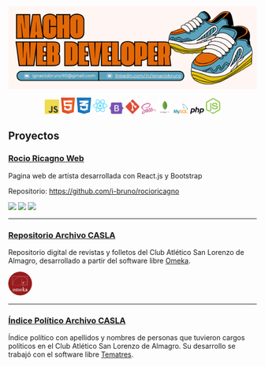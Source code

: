 
<p align="center">
  <img src="https://github.com/i-bruno/i-bruno/blob/main/nachoHeader.png" alt="Image header info"/>
</p>


<p align="center">
  <img src="https://github.com/i-bruno/i-bruno/blob/main/javascript.svg" alt="logo javascript" style="width: 3vw"/> <img src="https://github.com/i-bruno/i-bruno/blob/main/html.svg" alt="logo html" style="width: 3vw"/>
<img src="https://github.com/i-bruno/i-bruno/blob/main/css.svg" alt="logo css" style="width: 3vw"/> <img src="https://github.com/i-bruno/i-bruno/blob/main/react.svg" alt="react-logo" style="width: 3vw"/> <img src="https://github.com/i-bruno/i-bruno/blob/main/bootstrap.svg" alt="logo bootstrap" style="width: 3vw"/> <img src="https://github.com/i-bruno/i-bruno/blob/main/git.svg" alt="logo git" style="width: 3vw"/> <img src="https://github.com/i-bruno/i-bruno/blob/main/sass.svg" alt="logo sass" style="width: 3vw"/> <img src="https://github.com/i-bruno/i-bruno/blob/main/mongo.svg" alt="logo mongodb" style="width: 3vw"/> <img src="https://github.com/i-bruno/i-bruno/blob/main/mysql-logo.svg" alt="mysql-logo" style="width: 3vw"/> <img src="https://github.com/i-bruno/i-bruno/blob/main/php.svg" alt="php-logo" style="width: 3vw"/> <img src="https://github.com/i-bruno/i-bruno/blob/main/nodejs.svg" alt="nodejs-logo" style="width: 3vw;"/>
</p>



## Proyectos

### [Rocio Ricagno Web](https://rocioricagno.ar/)
  Pagina web de artísta desarrollada con React.js y Bootstrap

  Repositorio: https://github.com/i-bruno/rocioricagno

![](https://img.shields.io/github/languages/top/i-bruno/rocioricagno?style=flat&logo=javascript&logoColor=%23F7DF1E&label=Javascript&labelColor=black&color=%23F7DF1E)
![](https://img.shields.io/badge/16.1%25%20-%20diezyseis?style=flat&logo=css3&logoColor=%231572B6&label=CSS&labelColor=black&color=%231572B6)
![](https://img.shields.io/badge/1.8%25%20-%20html%20?style=flat&logo=html5&logoColor=%23E34F26&label=HTML&labelColor=black&color=%23E34F26)

<hr>
  
### [Repositorio Archivo CASLA](http://repositorio.archivocasla.com.ar/)
  Repositorio digital de revistas y folletos del Club Atlético San Lorenzo de Almagro, desarrollado a partir del software libre [Omeka](https://omeka.org/).

<img src="https://github.com/i-bruno/i-bruno/blob/main/OmekaBadge.png" alt="logo omeka" style="width: 5vw"/>

<hr>

### [Índice Político Archivo CASLA](http://indice.archivocasla.com.ar/vocab/index.php)
Índice político con apellidos y nombres de personas que tuvieron cargos políticos en el Club Atlético San Lorenzo de Almagro. Su desarrollo se trabajó con el software libre [Tematres](https://vocabularyserver.com/web/).
<!--
**i-bruno/i-bruno** is a ✨ _special_ ✨ repository because its `README.md` (this file) appears on your GitHub profile.

Here are some ideas to get you started:

- 🔭 I’m currently working on ...
- 🌱 I’m currently learning ...
- 👯 I’m looking to collaborate on ...
- 🤔 I’m looking for help with ...
- 💬 Ask me about ...
- 📫 How to reach me: ...
- 😄 Pronouns: ...
- ⚡ Fun fact: ...
-->






